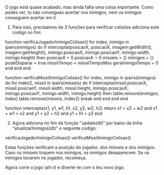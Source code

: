 
O jogo está quase acabado, mas ainda falta uma coisa importante. Como podes ver, tu não consegues acertar nos inimigos, nem os inimigos conseguem acertar em ti.

1. Para isso, precisamos de 3 funções para verificar colisões adiciona este codigo no fim: 

function verificaJogadorInimigoColisao()
    for index, inimigo in ipairs(inimigos) do
        if intercepta(posicaoX, posicaoX, imagem:getWidth(), imagem:getHeight(), inimigo.posicaoX, inimigo.posicaoY, inimigo.width, inimigo.height) then
            posicaoX = 0
            posicaoX = 0
            misseis = {}
            inimigos = {}
            podeDisparar = true
            missilTempo = missilTempoMax
            geraInimigoTempo = 0
        end
    end
end

function verificaMissilInimigoColisao()
    for index, inimigo in ipairs(inimigos) do
        for index2, missil in ipairs(misseis) do
            if intercepta(missil.posicaoX, missil.posicaoY, missil.width, missil.height, inimigo.posicaoX, inimigo.posicaoY, inimigo.width, inimigo.height) then
                table.remove(inimigos, index)
                table.remove(misseis, index2)
                break
            end
        end
    end
end

function intercepta(x1, y1, w1, h1, x2, y2, w2, h2)
    return x1 < x2 + w2 and
    x1 + w1 > x2 and
    y1 < y2 + h2 and
    y1 + h1 > y2
end

2. Agora adiciona no fim da função "update(dt)" por baixo da linha "atualizarInimigos(dt)" o seguinte codigo:

verificaJogadorInimigoColisao()
verificaMissilInimigoColisao()

Estas funções verificam a posição do jogador, dos mísseis e dos inimigos.
Caso os mísseis toquem nos inimigos, os inimigos desaparecem.
Se os inimigos tocarem no jogador, recomeça.

Agora corre o jogo (alt+l) e diverte-te com o teu novo jogo.

